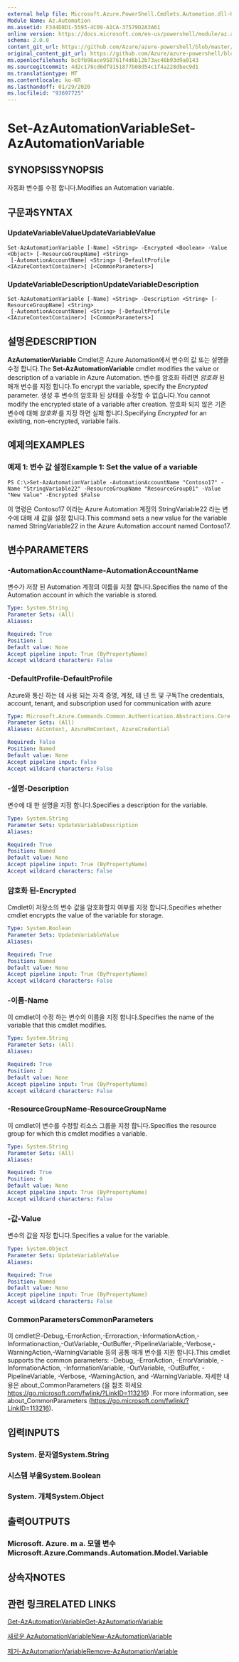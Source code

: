 ```yaml
---
external help file: Microsoft.Azure.PowerShell.Cmdlets.Automation.dll-Help.xml
Module Name: Az.Automation
ms.assetid: F344D8D1-5593-4C09-A1CA-37579D2A3A61
online version: https://docs.microsoft.com/en-us/powershell/module/az.automation/set-azautomationvariable
schema: 2.0.0
content_git_url: https://github.com/Azure/azure-powershell/blob/master/src/Automation/Automation/help/Set-AzAutomationVariable.md
original_content_git_url: https://github.com/Azure/azure-powershell/blob/master/src/Automation/Automation/help/Set-AzAutomationVariable.md
ms.openlocfilehash: bc0fb96ace958761f4d6b12b73ac46b93d9a0143
ms.sourcegitcommit: 4d2c178cd6df9151877b08d54c1f4a228dbec9d1
ms.translationtype: MT
ms.contentlocale: ko-KR
ms.lasthandoff: 01/29/2020
ms.locfileid: "93697725"
---
```

# <span data-ttu-id="1fc9a-101">Set-AzAutomationVariable</span><span class="sxs-lookup"><span data-stu-id="1fc9a-101">Set-AzAutomationVariable</span></span>

## <span data-ttu-id="1fc9a-102">SYNOPSIS</span><span class="sxs-lookup"><span data-stu-id="1fc9a-102">SYNOPSIS</span></span>
<span data-ttu-id="1fc9a-103">자동화 변수를 수정 합니다.</span><span class="sxs-lookup"><span data-stu-id="1fc9a-103">Modifies an Automation variable.</span></span>

## <span data-ttu-id="1fc9a-104">구문과</span><span class="sxs-lookup"><span data-stu-id="1fc9a-104">SYNTAX</span></span>

### <span data-ttu-id="1fc9a-105">UpdateVariableValue</span><span class="sxs-lookup"><span data-stu-id="1fc9a-105">UpdateVariableValue</span></span>
```
Set-AzAutomationVariable [-Name] <String> -Encrypted <Boolean> -Value <Object> [-ResourceGroupName] <String>
 [-AutomationAccountName] <String> [-DefaultProfile <IAzureContextContainer>] [<CommonParameters>]
```

### <span data-ttu-id="1fc9a-106">UpdateVariableDescription</span><span class="sxs-lookup"><span data-stu-id="1fc9a-106">UpdateVariableDescription</span></span>
```
Set-AzAutomationVariable [-Name] <String> -Description <String> [-ResourceGroupName] <String>
 [-AutomationAccountName] <String> [-DefaultProfile <IAzureContextContainer>] [<CommonParameters>]
```

## <span data-ttu-id="1fc9a-107">설명은</span><span class="sxs-lookup"><span data-stu-id="1fc9a-107">DESCRIPTION</span></span>
<span data-ttu-id="1fc9a-108">**AzAutomationVariable** Cmdlet은 Azure Automation에서 변수의 값 또는 설명을 수정 합니다.</span><span class="sxs-lookup"><span data-stu-id="1fc9a-108">The **Set-AzAutomationVariable** cmdlet modifies the value or description of a variable in Azure Automation.</span></span>
<span data-ttu-id="1fc9a-109">변수를 암호화 하려면 *암호화* 된 매개 변수를 지정 합니다.</span><span class="sxs-lookup"><span data-stu-id="1fc9a-109">To encrypt the variable, specify the *Encrypted* parameter.</span></span>
<span data-ttu-id="1fc9a-110">생성 후 변수의 암호화 된 상태를 수정할 수 없습니다.</span><span class="sxs-lookup"><span data-stu-id="1fc9a-110">You cannot modify the encrypted state of a variable after creation.</span></span>
<span data-ttu-id="1fc9a-111">암호화 되지 않은 기존 변수에 대해 *암호화* 를 지정 하면 실패 합니다.</span><span class="sxs-lookup"><span data-stu-id="1fc9a-111">Specifying *Encrypted* for an existing, non-encrypted, variable fails.</span></span>

## <span data-ttu-id="1fc9a-112">예제의</span><span class="sxs-lookup"><span data-stu-id="1fc9a-112">EXAMPLES</span></span>

### <span data-ttu-id="1fc9a-113">예제 1: 변수 값 설정</span><span class="sxs-lookup"><span data-stu-id="1fc9a-113">Example 1: Set the value of a variable</span></span>
```
PS C:\>Set-AzAutomationVariable -AutomationAccountName "Contoso17" -Name "StringVariable22" -ResourceGroupName "ResourceGroup01" -Value "New Value" -Encrypted $False
```

<span data-ttu-id="1fc9a-114">이 명령은 Contoso17 이라는 Azure Automation 계정의 StringVariable22 라는 변수에 대해 새 값을 설정 합니다.</span><span class="sxs-lookup"><span data-stu-id="1fc9a-114">This command sets a new value for the variable named StringVariable22 in the Azure Automation account named Contoso17.</span></span>

## <span data-ttu-id="1fc9a-115">변수</span><span class="sxs-lookup"><span data-stu-id="1fc9a-115">PARAMETERS</span></span>

### <span data-ttu-id="1fc9a-116">-AutomationAccountName</span><span class="sxs-lookup"><span data-stu-id="1fc9a-116">-AutomationAccountName</span></span>
<span data-ttu-id="1fc9a-117">변수가 저장 된 Automation 계정의 이름을 지정 합니다.</span><span class="sxs-lookup"><span data-stu-id="1fc9a-117">Specifies the name of the Automation account in which the variable is stored.</span></span>

```yaml
Type: System.String
Parameter Sets: (All)
Aliases:

Required: True
Position: 1
Default value: None
Accept pipeline input: True (ByPropertyName)
Accept wildcard characters: False
```

### <span data-ttu-id="1fc9a-118">-DefaultProfile</span><span class="sxs-lookup"><span data-stu-id="1fc9a-118">-DefaultProfile</span></span>
<span data-ttu-id="1fc9a-119">Azure와 통신 하는 데 사용 되는 자격 증명, 계정, 테 넌 트 및 구독</span><span class="sxs-lookup"><span data-stu-id="1fc9a-119">The credentials, account, tenant, and subscription used for communication with azure</span></span>

```yaml
Type: Microsoft.Azure.Commands.Common.Authentication.Abstractions.Core.IAzureContextContainer
Parameter Sets: (All)
Aliases: AzContext, AzureRmContext, AzureCredential

Required: False
Position: Named
Default value: None
Accept pipeline input: False
Accept wildcard characters: False
```

### <span data-ttu-id="1fc9a-120">-설명</span><span class="sxs-lookup"><span data-stu-id="1fc9a-120">-Description</span></span>
<span data-ttu-id="1fc9a-121">변수에 대 한 설명을 지정 합니다.</span><span class="sxs-lookup"><span data-stu-id="1fc9a-121">Specifies a description for the variable.</span></span>

```yaml
Type: System.String
Parameter Sets: UpdateVariableDescription
Aliases:

Required: True
Position: Named
Default value: None
Accept pipeline input: True (ByPropertyName)
Accept wildcard characters: False
```

### <span data-ttu-id="1fc9a-122">암호화 된</span><span class="sxs-lookup"><span data-stu-id="1fc9a-122">-Encrypted</span></span>
<span data-ttu-id="1fc9a-123">Cmdlet이 저장소의 변수 값을 암호화할지 여부를 지정 합니다.</span><span class="sxs-lookup"><span data-stu-id="1fc9a-123">Specifies whether cmdlet encrypts the value of the variable for storage.</span></span>

```yaml
Type: System.Boolean
Parameter Sets: UpdateVariableValue
Aliases:

Required: True
Position: Named
Default value: None
Accept pipeline input: True (ByPropertyName)
Accept wildcard characters: False
```

### <span data-ttu-id="1fc9a-124">-이름</span><span class="sxs-lookup"><span data-stu-id="1fc9a-124">-Name</span></span>
<span data-ttu-id="1fc9a-125">이 cmdlet이 수정 하는 변수의 이름을 지정 합니다.</span><span class="sxs-lookup"><span data-stu-id="1fc9a-125">Specifies the name of the variable that this cmdlet modifies.</span></span>

```yaml
Type: System.String
Parameter Sets: (All)
Aliases:

Required: True
Position: 2
Default value: None
Accept pipeline input: True (ByPropertyName)
Accept wildcard characters: False
```

### <span data-ttu-id="1fc9a-126">-ResourceGroupName</span><span class="sxs-lookup"><span data-stu-id="1fc9a-126">-ResourceGroupName</span></span>
<span data-ttu-id="1fc9a-127">이 cmdlet이 변수를 수정할 리소스 그룹을 지정 합니다.</span><span class="sxs-lookup"><span data-stu-id="1fc9a-127">Specifies the resource group for which this cmdlet modifies a variable.</span></span>

```yaml
Type: System.String
Parameter Sets: (All)
Aliases:

Required: True
Position: 0
Default value: None
Accept pipeline input: True (ByPropertyName)
Accept wildcard characters: False
```

### <span data-ttu-id="1fc9a-128">-값</span><span class="sxs-lookup"><span data-stu-id="1fc9a-128">-Value</span></span>
<span data-ttu-id="1fc9a-129">변수의 값을 지정 합니다.</span><span class="sxs-lookup"><span data-stu-id="1fc9a-129">Specifies a value for the variable.</span></span>

```yaml
Type: System.Object
Parameter Sets: UpdateVariableValue
Aliases:

Required: True
Position: Named
Default value: None
Accept pipeline input: True (ByPropertyName)
Accept wildcard characters: False
```

### <span data-ttu-id="1fc9a-130">CommonParameters</span><span class="sxs-lookup"><span data-stu-id="1fc9a-130">CommonParameters</span></span>
<span data-ttu-id="1fc9a-131">이 cmdlet은-Debug,-ErrorAction,-Erroraction,-InformationAction,-Informationaction,-OutVariable,-OutBuffer,-PipelineVariable,-Verbose,-WarningAction,-WarningVariable 등의 공통 매개 변수를 지원 합니다.</span><span class="sxs-lookup"><span data-stu-id="1fc9a-131">This cmdlet supports the common parameters: -Debug, -ErrorAction, -ErrorVariable, -InformationAction, -InformationVariable, -OutVariable, -OutBuffer, -PipelineVariable, -Verbose, -WarningAction, and -WarningVariable.</span></span> <span data-ttu-id="1fc9a-132">자세한 내용은 about_CommonParameters (을 참조 하세요 https://go.microsoft.com/fwlink/?LinkID=113216) .</span><span class="sxs-lookup"><span data-stu-id="1fc9a-132">For more information, see about_CommonParameters (https://go.microsoft.com/fwlink/?LinkID=113216).</span></span>

## <span data-ttu-id="1fc9a-133">입력</span><span class="sxs-lookup"><span data-stu-id="1fc9a-133">INPUTS</span></span>

### <span data-ttu-id="1fc9a-134">System. 문자열</span><span class="sxs-lookup"><span data-stu-id="1fc9a-134">System.String</span></span>

### <span data-ttu-id="1fc9a-135">시스템 부울</span><span class="sxs-lookup"><span data-stu-id="1fc9a-135">System.Boolean</span></span>

### <span data-ttu-id="1fc9a-136">System. 개체</span><span class="sxs-lookup"><span data-stu-id="1fc9a-136">System.Object</span></span>

## <span data-ttu-id="1fc9a-137">출력</span><span class="sxs-lookup"><span data-stu-id="1fc9a-137">OUTPUTS</span></span>

### <span data-ttu-id="1fc9a-138">Microsoft. Azure. m a. 모델 변수</span><span class="sxs-lookup"><span data-stu-id="1fc9a-138">Microsoft.Azure.Commands.Automation.Model.Variable</span></span>

## <span data-ttu-id="1fc9a-139">상속자</span><span class="sxs-lookup"><span data-stu-id="1fc9a-139">NOTES</span></span>

## <span data-ttu-id="1fc9a-140">관련 링크</span><span class="sxs-lookup"><span data-stu-id="1fc9a-140">RELATED LINKS</span></span>

[<span data-ttu-id="1fc9a-141">Get-AzAutomationVariable</span><span class="sxs-lookup"><span data-stu-id="1fc9a-141">Get-AzAutomationVariable</span></span>](./Get-AzAutomationVariable.md)

[<span data-ttu-id="1fc9a-142">새로운 AzAutomationVariable</span><span class="sxs-lookup"><span data-stu-id="1fc9a-142">New-AzAutomationVariable</span></span>](./New-AzAutomationVariable.md)

[<span data-ttu-id="1fc9a-143">제거-AzAutomationVariable</span><span class="sxs-lookup"><span data-stu-id="1fc9a-143">Remove-AzAutomationVariable</span></span>](./Remove-AzAutomationVariable.md)


